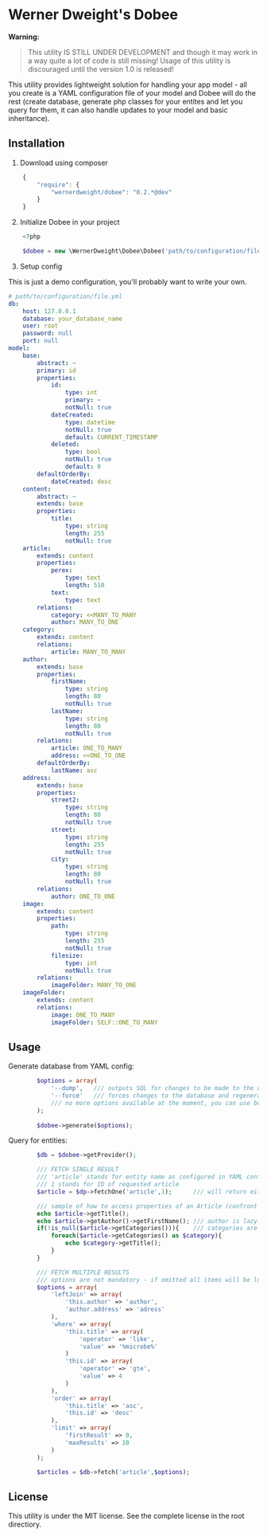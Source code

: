 Werner Dweight's Dobee
====================================

**Warning:**

> This utility IS STILL UNDER DEVELOPMENT and though it may work in a way
> quite a lot of code is still missing! Usage of this utility is discouraged
> until the version 1.0 is released!

This utility provides lightweight solution for handling your app model - all you create is a YAML configuration file of your model and Dobee will do the rest (create database, generate php classes for your entites and let you query for them, it can also handle updates to your model and basic inheritance).

Installation
------------

1) Download using composer

```js
	{
	    "require": {
	        "wernerdweight/dobee": "0.2.*@dev"
	    }
	}
```

2) Initialize Dobee in your project

```php
	<?php

	$dobee = new \WernerDweight\Dobee\Dobee('path/to/configuration/file.yml','path/to/strore/generated/entities','Your\\Namespace\\To\\Generated\\Entities');

```

3) Setup config

This is just a demo configuration, you'll probably want to write your own.

```yml
# path/to/configuration/file.yml
db:
    host: 127.0.0.1
    database: your_database_name
    user: root
    password: null
    port: null
model:
    base:
        abstract: ~
        primary: id
        properties:
            id:
                type: int
                primary: ~
                notNull: true
            dateCreated:
                type: datetime
                notNull: true
                default: CURRENT_TIMESTAMP
            deleted:
                type: bool
                notNull: true
                default: 0
        defaultOrderBy:
            dateCreated: desc
    content:
        abstract: ~
        extends: base
        properties:
            title:
                type: string
                length: 255
                notNull: true
    article:
        extends: content
        properties:
            perex:
                type: text
                length: 510
            text:
                type: text
        relations:
            category: <<MANY_TO_MANY
            author: MANY_TO_ONE
    category:
        extends: content
        relations:
            article: MANY_TO_MANY
    author:
        extends: base
        properties:
            firstName:
                type: string
                length: 80
                notNull: true
            lastName:
                type: string
                length: 80
                notNull: true
        relations:
            article: ONE_TO_MANY
            address: <<ONE_TO_ONE
        defaultOrderBy:
            lastName: asc
    address:
        extends: base
        properties:
            street2:
                type: string
                length: 80
                notNull: true
            street:
                type: string
                length: 255
                notNull: true
            city:
                type: string
                length: 80
                notNull: true
        relations:
            author: ONE_TO_ONE
    image:
        extends: content
        properties:
            path:
                type: string
                length: 255
                notNull: true
            filesize:
                type: int
                notNull: true
        relations:
            imageFolder: MANY_TO_ONE
    imageFolder:
        extends: content
        relations:
            image: ONE_TO_MANY
            imageFolder: SELF::ONE_TO_MANY
```

Usage
-----

Generate database from YAML config:
```php
		$options = array(
			'--dump',	/// outputs SQL for changes to be made to the database
			'--force'	/// forces changes to the database and regenerates php classes
			/// no more options available at the moment, you can use both options at once
		);
		
		$dobee->generate($options);

```

Query for entities:
```php	
		$db = $dobee->getProvider();

		/// FETCH SINGLE RESULT
		/// 'article' stands for entity name as configured in YAML configuration file
		/// 1 stands for ID of requested article
		$article = $dp->fetchOne('article',1);		/// will return either object of class Article or null

		/// sample of how to access properties of an Article (confront configuration above)
		echo $article->getTitle();
		echo $article->getAuthor()->getFirstName();	/// author is lazy-loaded from database when needed
		if(!is_null($article->getCategories())){	/// categories are lazy-loaded from database when needed
			foreach($article->getCategories() as $category){
				echo $category->getTitle();
			}
		}

		/// FETCH MULTIPLE RESULTS
		/// options are not mandatory - if omitted all items will be loaded form the database
		$options = array(
			'leftJoin' => array(
				'this.author' => 'author',
				'author.address' => 'adress'
			),
			'where' => array(
				'this.title' => array(
					'operator' => 'like',
					'value' => '%microbe%'
				)
				'this.id' => array(
					'operator' => 'gte',
					'value' => 4
				)
			),
			'order' => array(
				'this.title' => 'asc',
				'this.id' => 'desc'
			),
			'limit' => array(
				'firstResult' => 0,
				'maxResults' => 10
			)
		);

		$articles = $db->fetch('article',$options);

```

License
-------
This utility is under the MIT license. See the complete license in the root directiory.
